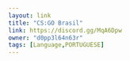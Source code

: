 ```yaml
---
layout: link
title: "CS:GO Brasil"
link: https://discord.gg/MqA6Dpw
owner: "d0pp3l64n63r"
tags: [Language,PORTUGUESE]
---
```

